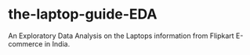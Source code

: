# the-laptop-guide-EDA
An Exploratory  Data Analysis on the Laptops information from  Flipkart  E-commerce in India.
